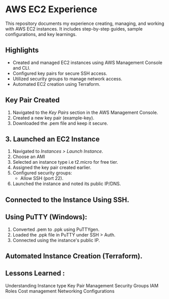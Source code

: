 # AWS EC2 Experience

This repository documents my experience creating, managing, and working with AWS EC2 instances. It includes step-by-step guides, sample configurations, and key learnings.

## Highlights
- Created and managed EC2 instances using AWS Management Console and CLI.
- Configured key pairs for secure SSH access.
- Utilized security groups to manage network access.
- Automated EC2 creation using Terraform.

## Key Pair Created
1. Navigated to the *Key Pairs* section in the AWS Management Console.
2. Created a new key pair (example-key).
3. Downloaded the .pem file and keep it secure.

## 3. Launched an EC2 Instance
1. Navigated to *Instances > Launch Instance*.
2. Choose an AMI
3. Selected an instance type i.e t2.micro for free tier.
4. Assigned the key pair created earlier.
5. Configured security groups:
   - Allow SSH (port 22).
6. Launched the instance and noted its public IP/DNS.

## Connected to the Instance Using SSH.

## Using PuTTY (Windows):
1. Converted .pem to .ppk using PuTTYgen.
2. Loaded the .ppk file in PuTTY under SSH > Auth.
3. Connected using the instance's public IP.

## Automated Instance Creation (Terraform).


## Lessons Learned :
Understanding Instance type
Key Pair Management
Security Groups
IAM Roles
Cost management
Networking Configurations
